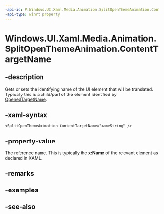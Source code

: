 ```yaml
---
-api-id: P:Windows.UI.Xaml.Media.Animation.SplitOpenThemeAnimation.ContentTargetName
-api-type: winrt property
---
```


<!-- Property syntax
public string ContentTargetName { get;  set; }
-->

# Windows.UI.Xaml.Media.Animation.SplitOpenThemeAnimation.ContentTargetName

## -description
Gets or sets the identifying name of the UI element that will be translated. Typically this is a child/part of the element identified by [OpenedTargetName](splitopenthemeanimation_openedtargetname.md).



## -xaml-syntax
```xaml
<SplitOpenThemeAnimation ContentTargetName="nameString" />
```


## -property-value
The reference name. This is typically the **x:Name** of the relevant element as declared in XAML.

## -remarks

## -examples

## -see-also
